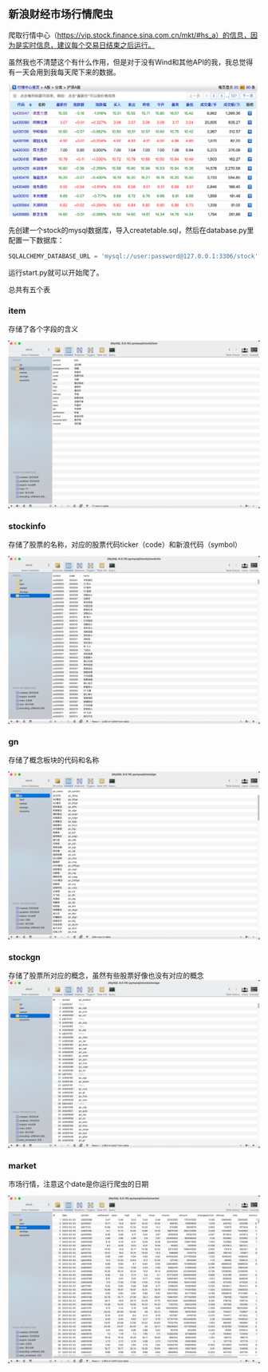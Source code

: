 ## 新浪财经市场行情爬虫

爬取行情中心（https://vip.stock.finance.sina.com.cn/mkt/#hs_a）的信息，因为是实时信息，建议每个交易日结束之后运行。

虽然我也不清楚这个有什么作用，但是对于没有Wind和其他API的我，我总觉得有一天会用到我每天爬下来的数据。

![images/1.png](./images/1.png)

先创建一个stock的mysql数据库，导入createtable.sql，然后在database.py里配置一下数据库：

```python
SQLALCHEMY_DATABASE_URL = 'mysql://user:password@127.0.0.1:3306/stock' 
```

运行start.py就可以开始爬了。

总共有五个表

### item

存储了各个字段的含义

![images/2.png](./images/2.png)

### stockinfo

存储了股票的名称，对应的股票代码ticker（code）和新浪代码（symbol）

![images/1.png](./images/3.png)

### gn

存储了概念板块的代码和名称

![images/1.png](./images/4.png)

### stockgn

存储了股票所对应的概念，虽然有些股票好像也没有对应的概念![images/1.png](./images/5.png)

### market

市场行情，注意这个date是你运行爬虫的日期

![images/1.png](./images/6.png)